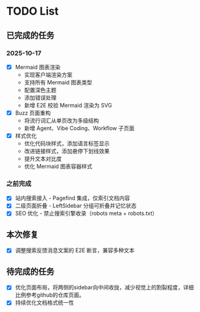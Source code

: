 # TODO List

## 已完成的任务

### 2025-10-17
- [x] Mermaid 图表渲染
  - 实现客户端渲染方案
  - 支持所有 Mermaid 图表类型
  - 配置深色主题
  - 添加错误处理
  - 新增 E2E 校验 Mermaid 渲染为 SVG
- [x] Buzz 页面重构
  - 将流行词汇从单页改为多级结构
  - 新增 Agent、Vibe Coding、Workflow 子页面
- [x] 样式优化
  - 优化代码块样式，添加语言标签显示
  - 改进链接样式，添加悬停下划线效果
  - 提升文本对比度
  - 优化 Mermaid 图表容器样式

### 之前完成
- [x] 站内搜索接入 - Pagefind 集成，仅索引文档内容
- [x] 二级页面折叠 - LeftSidebar 分组可折叠并记忆状态
- [x] SEO 优化 - 禁止搜索引擎收录（robots meta + robots.txt）

## 本次修复

- [x] 调整搜索反馈消息文案的 E2E 断言，兼容多种文本

## 待完成的任务

- [x] 优化页面布局，将两侧的sidebar向中间收拢，减少视觉上的割裂程度，详细比例参考github的仓库页面。
- [x] 持续优化文档格式统一性 
